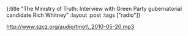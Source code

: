 {:title "The Ministry of Truth: Interview with Green Party gubernatorial candidate Rich Whitney"
:layout :post
:tags  ["radio"]}

<http://www.szcz.org/audio/tmot\_2010-05-20.mp3>


